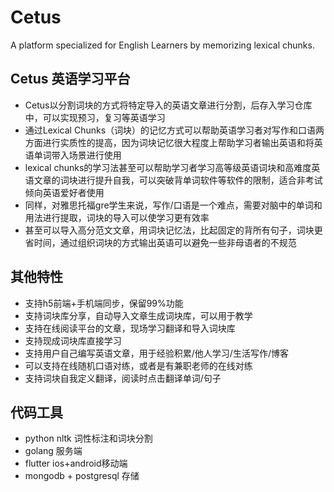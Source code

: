 # Cetus

A platform specialized for English Learners by memorizing lexical chunks.

## Cetus 英语学习平台

- Cetus以分割词块的方式将特定导入的英语文章进行分割，后存入学习仓库中，可以实现预习，复习等英语学习
- 通过Lexical Chunks（词块）的记忆方式可以帮助英语学习者对写作和口语两方面进行实质性的提高，因为词块记忆很大程度上帮助学习者输出英语和将英语单词带入场景进行使用
- lexical chunks的学习法甚至可以帮助学习者学习高等级英语词块和高难度英语文章的词块进行提升自我，可以突破背单词软件等软件的限制，适合非考试倾向英语爱好者使用
- 同样，对雅思托福gre学生来说，写作/口语是一个难点，需要对脑中的单词和用法进行提取，词块的导入可以使学习更有效率
- 甚至可以导入高分范文文章，用词块记忆法，比起固定的背所有句子，词块更省时间，通过组织词块的方式输出英语可以避免一些非母语者的不规范

## 其他特性

- 支持h5前端+手机端同步，保留99%功能
- 支持词块库分享，自动导入文章生成词块库，可以用于教学
- 支持在线阅读平台的文章，现场学习翻译和导入词块库
- 支持现成词块库直接学习
- 支持用户自己编写英语文章，用于经验积累/他人学习/生活写作/博客
- 可以支持在线随机口语对练，或者是有兼职老师的在线对练
- 支持词块自我定义翻译，阅读时点击翻译单词/句子

## 代码工具

- python nltk 词性标注和词块分割
- golang 服务端
- flutter ios+android移动端
- mongodb + postgresql 存储
